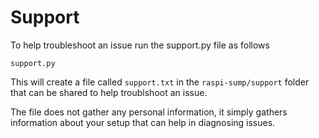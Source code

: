 # Support

To help troubleshoot an issue run the support.py file as follows

    support.py

This will create a file called `support.txt` in the `raspi-sump/support` folder that can be shared to help troublshoot an issue.

The file does not gather any personal information, it simply gathers information about your setup that can help in diagnosing issues.
